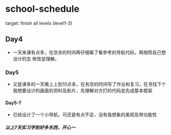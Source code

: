 # school-schedule
target: finish all levels (level1-3)

## Day4
-  一天来课有点多，在空余的时间再仔细看了看參考的导航代码，再按照自己想没计的去
修改並理解。

### Day5
- 又是课多的一天晚上上到10点多，在有空的时间写了作业和复习，在寻找下个我想要设计的画面的资料及影片，先理解对方打的代码並先成基本框架
#### Day5-7
-  已经设计了一个小导航，可还是有点不足，没有我想象的美观及带功能性

##### 以上7天实习学到好多东西，开心～
